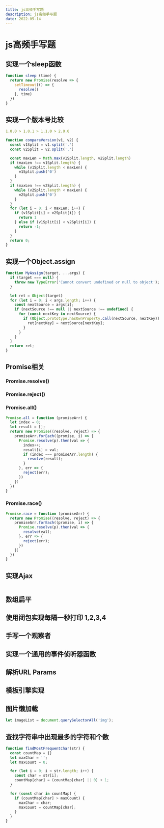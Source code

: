 ```yaml
---
title: js高频手写题
description: js高频手写题
date: 2022-05-14
---
```


# js高频手写题

## 实现一个sleep函数

```js
function sleep (time) {
  return new Promise(resolve => {
    setTimeout(() => {
      resolve()
    }, time)
  })
}
```

## 实现一个版本号比较

```yaml
1.0.0 > 1.0.1 > 1.1.0 > 2.0.0
```

```js
function compareVersion(v1, v2) {
  const v1Split = v1.split('.')
  const v2Split = v2.split('.')

  const maxLen = Math.max(v1Split.length, v2Split.length)
  if (maxLen !== v1Split.length) {
    while (v1Split.length < maxLen) {
      v1Split.push('0')
    }
  }
  if (maxLen !== v2Split.length) {
    while (v2Split.length < maxLen) {
      v2Split.push('0')
    }
  }
  for (let i = 0; i < maxLen; i++) {
    if (v1Split[i] > v2Split[i]) {
      return 1
    } else if (v1Split[i] < v2Split[i]) {
      return -1;
    }
  }
  return 0;
}
```

## 实现一个Object.assign

```js
function MyAssign(target, ...args) {
  if (target === null) {
    throw new TypeError('Cannot convert undefined or null to object');
  }

  let ret = Object(target)
  for (let i = 0; i < args.length; i++) {
    const nextSource = args[i];
    if (nextSource !== null || nextSource !== undefined) {
      for (const nextKey in nextSource) {
        if (Object.prototype.hasOwnProperty.call(nextSource, nextKey)) {
          ret[nextKey] = nextSource[nextKey];
        }
      }
    }
  }
  return ret;
}
```

## Promise相关

### Promise.resolve()

### Promise.reject()

### Promise.all()

```js
Promise.all = function (promiseArr) {
  let index = 0;
  let result = [];
  return new Promise((resolve, reject) => {
    promiseArr.forEach((promise, i) => {
      Promise.resolve(p).then(val => {
        index++;
        result[i] = val;
        if (index === promiseArr.length) {
          resolve(result);
        }
      }, err => {
        reject(err);
      })
    })
  })
}
```

### Promise.race()

```js
Promise.race = function (promiseArr) {
  return new Promise((resolve, reject) => {
    promiseArr.forEach((promise, i) => {
      Promise.resolve(p).then(val => {
        resolve(val);
      }, err => {
        reject(err);
      })
    })
  })
}
```

## 实现Ajax

```js
```

## 数组扁平

## 使用闭包实现每隔一秒打印 1,2,3,4

## 手写一个观察者

## 实现一个通用的事件侦听器函数

## 解析URL Params

## 模板引擎实现

## 图片懒加载

```js
let imageList = document.querySelectorAll('img');
```

## 查找字符串中出现最多的字符和个数

```js
function findMostFrequentChar(str) {
  const countMap = {}
  let maxChar = '';
  let maxCount = 0;

  for (let i = 0; i < str.length; i++) {
    const char = str[i];
    countMap[char] = (countMap[char] || 0) + 1;
  }

  for (const char in countMap) {
    if (countMap[char] > maxCount) {
      maxChar = char;
      maxCount = countMap[char];
    }
  }
}
```

